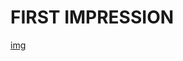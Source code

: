 # FIRST IMPRESSION
[img](02-first-impression/img/Screenshot_2023-11-15-10-34-58-712_com.google.android.apps.photos.jpg)
